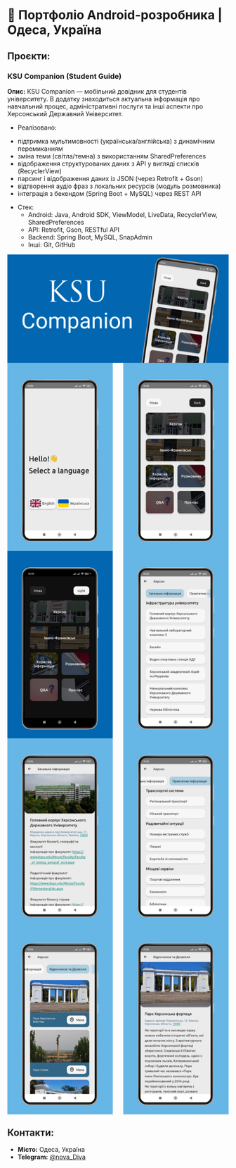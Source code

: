 # 📱 Портфоліо Android-розробника | Одеса, Україна

## Проєкти:

###  KSU Companion (Student Guide)

**Опис:** KSU Companion — мобільний довідник для студентів університету. В додатку знаходиться актуальна інформація про навчальний процес, адміністративні послуги та інші аспекти про Херсонський Державний Університет.
 
 * Реалізовано:
  - підтримка мультимовності (українська/англійська) з динамічним перемиканням
  - зміна теми (світла/темна) з використанням SharedPreferences
  - відображення структурованих даних з API у вигляді списків (RecyclerView)
  - парсинг і відображення даних із JSON (через Retrofit + Gson)
  - відтворення аудіо фраз з локальних ресурсів (модуль розмовника)
  - інтеграція з бекендом (Spring Boot + MySQL) через REST API
* Стек:
  - Android: Java, Android SDK, ViewModel, LiveData, RecyclerView, SharedPreferences
  - API: Retrofit, Gson, RESTful API
  - Backend: Spring Boot, MySQL, SnapAdmin
  - Інші: Git, GitHub

<div style="display: flex; justify-content: space-between; flex-wrap: wrap;">
 <img src="KsuCompanion/MobileApp.png" alt="Мобільний додаток" width="728"/>
 <img src="KsuCompanion/FirstScreen.png" alt="Екран при першому заході" width="240"/>
 <img src="KsuCompanion/WhiteTheme.png" alt="Біла тема" width="240"/>
 <img src="KsuCompanion/DarkTheme.png" alt="Темна тема" width="240"/>
 <img src="KsuCompanion/GeneralInformation.png" alt="Загальна інформація" width="240"/>
 <img src="KsuCompanion/DetailGeneralInformation.png" alt="Детальна інформація загальної інформації" width="240"/>
 <img src="KsuCompanion/PracticalInformation.png" alt="Пректична інформація" width="240"/>
 <img src="KsuCompanion/RestAndLeisure.png" alt="Відочинок та дозвілля" width="240"/>
 <img src="KsuCompanion/DetailRestAndLeisureInformation.png" alt="Детальна інформація відпочинку та дозвілля" width="240"/>
</div>

## Контакти:

- **Місто:** Одеса, Україна
- **Telegram:** [@nova_Diva](https://t.me/nova_Diva)
